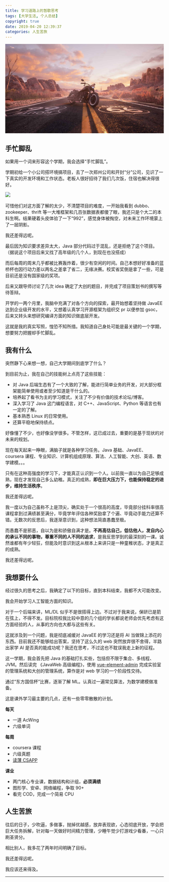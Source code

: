 ```yaml
---
title: 学习道路上的暂歇思考
tags: [大学生活, 个人总结]
copyright: true
date: 2019-04-20 12:39:37
categories: 人生苦旅
---
```


![](/uploads/learn_summary.jpg)

<!-- more -->

## 手忙脚乱

如果用一个词来形容这个学期，我会选择“手忙脚乱”。

学期初给一个小公司搭环境搞项目，去了一次郑州公司和开封“分”公司，见识了一下真实的开发环境和工作状态。老板人很好招待了我们几次饭，住宿也解决得很好。

![](https://raw.githubusercontent.com/seriouszyx/PicBed/master/img/2019-03-02%2008.18.30%201.jpg)

可惜他们对这方面了解的太少，不清楚项目的难度，一开始我看到 dubbo、zookeeper、thrift 等一大堆框架和几百张数据表都傻了眼，我还只是个大二的本科生啊。结果硬着头皮体验了一下“992”，感觉身体被掏空，对未来工作环境蒙上了一层阴影。

我还差得远呢。

最后因为知识要求差异太大，Java 部分代码过于混乱，还是拒绝了这个项目。（据说这个项目后来又找了高年级的几个人，到现在也没搭成）

而后每周的周末几乎都被比赛轰炸着，很少有空闲的时间。自己本想好好准备的蓝桥杯也因行动力差以两名之差拿了省二，无缘决赛。校奖省奖倒是拿了一些，可是目前还是没有国家级的奖项。

后来又跟导师讨论了几次 idea 确定了大创的题目，并完成了项目策划书的撰写等待答辩。

开学的一两个月里，我脑中充满了对各个方向的探索，最开始想着坚持做 JavaEE 达到企业级开发的水平，又想着认真学习开源框架为组织交 pr 以便参加 gsoc，后来又转头来想研究编译方面的知识做底层开发。

这就是我的真实写照，惶恐不知所措。我知道自己身处可能是最关键的一个学期，想要努力把握却手忙脚乱。

## 我有什么

突然静下心来想一想，自己大学期间到底学了什么？

到目前为止，我在自己的技能树上点亮了这些技能：

- 对 Java 后端生态有了一个大致的了解，能进行简单业务的开发，对大部分框架能简单使用或者至少知道是干什么的。
- 培养起了看书为主的学习模式，关注了不少有价值的技术论坛/博客。
- 深入学习了 Java 这门编程语言，对 C++、JavaScript、Python 等语言也有一定的了解。
- 基本熟悉 Linux 的日常使用。
- 还算平稳地保持绩点。

好像懂了不少，也好像没学很多。不管怎样，这已成过去，重要的是基于现状的对未来的规划。

现在每天起来一睁眼，满脑子就是各种学习任务。Java 基础、JavaEE、coursera 课程、专业知识、计算机组成原理、算法、人工智能、大创、英语、数学建模。。。

只有在这种高强度的学习下，才能真正认识到一个人。以前我一直以为自己足够成熟，现在才发现自己多么幼稚。真正的成熟，**即在巨大压力下，也能保持稳定的进步，维持生活秩序**。

我还差得远呢。

我一度以为自己虽称不上是顶尖，确实处于一个很高的高度，毕竟部分挂科率很高课程拿到过满绩甚至满分，毕竟学年评估各种奖励拿了个遍、毕竟动手能力还算不错。无数次的反思后，我逐渐意识到，这种想法简直愚蠢至极。

而愚蠢不是邪恶，自以为是和骄傲自满才是。**不再高估自己，低估他人，发自内心的承认不同的事物，尊重不同的人不同的追求**，是我反思学到的最深刻的一课。诚然谁都有年少轻狂，但能及时意识到这从根本上来讲只是一种童稚状态，才是真正的成熟。

我还差得远呢。

## 我想要什么

经过很久的思考之后，我确定了以下的目标，直到本科结束，我都不大可能改变。

我会开始学习人工智能方面的知识。

对于一个后端来讲，ML/DL 似乎不是很搭得上边。不过对于我来说，保研已是箭在弦上，不得不发。目标院校我比较中意的几个组的学长都说老师会优先考虑有这方面经验的人，从事的方向也大都与这些有关。

这就涉及到一个问题，我是彻底减缓对 JavaEE 的学习还是将 AI 当做锦上添花的东西。目前我还不能够给出答案，坚持了这么久的 web 突然放弃很不舍得，半路出家学 AI 是否真的能成功呢？我还在思考，不过这也不耽误我走上新的征程。

这一学期，我会首先把 Java 的基础打扎实些，包括但不限于集合、多线程、JVM。然后读完 《JavaWeb 高级编程》，使用 [vue-element-admin](https://github.com/PanJiaChen/vue-element-admin) 完成实验室的管理系统和大创的管理系统，算作是对 web 学习的一个阶段性交待。

通过“东方国信杯”比赛，逐渐了解 ML。认真过一遍常见算法，为数学建模做准备。

这是课外学习最主要的几点，还有一些零零散散的计划。

**每天**

- 一道 AcWing
- 六级单词

**每周**

- coursera 课程
- 六级真题
- [读薄 CSAPP](https://wdxtub.com/2016/04/16/thin-csapp-0/)

**课业**

- 两门核心专业课，数据结构和计组，**必须满绩**
- 图形学、安卓、网络编程，争取 90+
- 看完 COD，完成一个简易 CPU

## 人生苦旅

往后的日子，少吹逼，多做事，抛掉优越感，放弃表现欲，心态彻底开放，学会把巨大任务拆解，针对每一天做好时间精力管理，少睡午觉少打游戏少看番，一心只刷圣贤分。

相比别人，我多花了两年时间明确了目标。

我还差得远呢。

我应该还来得及。

<hr />
